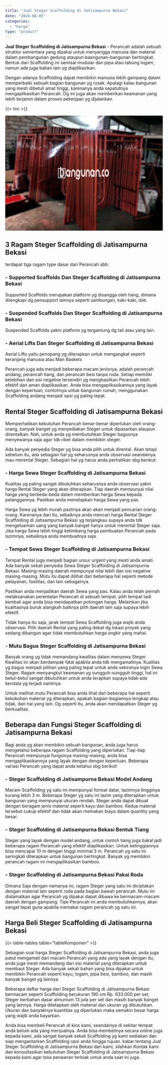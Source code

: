 ```yaml
---
title: "Jual Steger Scaffolding di Jatisampurna Bekasi"
date: "2024-08-05"
categories: 
  - "harga"
type: "product"
---
```


**Jual Steger Scaffolding di Jatisampurna Bekasi** – Perancah adalah sebuah struktur sementara yang dipakai untuk menyangga manusia dan material dalam pembangunan gedung ataupun baangunan-bangunan bertingkat. Bentuk dari Scaffolding ini semisal modular dan pipa atau tabung logam, namun ada juga bahan lain yg diaplikasikan.

Dengan adanya Scaffolding dapat membikin manusia lebih gampang dalam memperbaiki sebuah bagian bangunan yg rusak. Apalagi kalau bangunan yang mesti dibetuli amat tinggi, karenanya anda sepatutnya mengaplikasikan Perancah. Dg ini juga akan memberikan keamanan yang lebih terjamin dalam proses pekerjaan yg dijalankan.

{{< toc >}}

![Jual Steger Scaffolding di Jatisampurna Bekasi](/images/sewa-scaffolding-steger-05.png)

## 3 Ragam Steger Scaffolding di Jatisampurna Bekasi

terdapat tiga ragam type dasar dari Perancah sbb:

### \- Supported Scaffolds Dan Steger Scaffolding di Jatisampurna Bekasi

Supported Scaffolds merupakan platform yg disangga oleh tiang, dimana dilengkapi dg pensupport lainnya seperti sambungan, kaki-kaki, dsb.

### \- Suspended Scaffolds Dan Steger Scaffolding di Jatisampurna Bekasi

Suspended Scaffolds yakni platform yg tergantung dg tali atau yang lain.

### \- Aerial Lifts Dan Steger Scaffolding di Jatisampurna Bekasi

Aerial Lifts yaitu penopang yg diterapkan untuk mengangkat seperti keranjang manusia atau Man Baskets

Perancah juga ada menjadi beberapa macam jenisnya, adalah perancah andang, perancah tiang, dan perancah besi tanpa roda. Setiap memiliki kelebihan dan sisi negative tersendiri yg menghasilkan Perancah lebih efektif dan aman diaplikasikan. Anda bisa mengaplikasikannya yang layak dengan keperluan, contohnya untuk bangunan rumah, menggunakan Scaffolding andang menjadi opsi yg paling tepat.

## Rental Steger Scaffolding di Jatisampurna Bekasi

Memperhatikan kebutuhan Perancah benar-benar diperlukan oleh orang-orang, banyak banget yg menyediakan Steger untuk dipasarkan ataupun direntalkan. Nah, untuk anda yg membutuhkan Steger bagusnya menyewanya saja agar tdk ribet dalam membikin steger.

Ada banyak penyedia Steger yg bisa anda pilih untuk dirental. Akan tetapi sebelum itu, ada sebagian hal yg seharusnya anda observasi seandainya mau merental Steger. Sebagian hal yg harus anda perhatikan sbg berikut:

### \- Harga Sewa Steger Scaffolding di Jatisampurna Bekasi

Kualitas yg paling sangat dibutuhkan seharusnya anda observasi yakni harga Rental Steger yang akan diterapkan. Tiap daerah mempunyai nilai harga yang berbeda-beda dalam memberikan harga Sewa kepada pelanggannya. Pastikan anda menetapkan harga Sewa yang pas.

Harga Sewa yg lebih murah pastinya akan akan menjadi pencarian orang-orang. Karenanya dari itu, sebaiknya anda mencari harga Rental Steger Scaffolding di Jatisampurna Bekasi yg terjangkau supaya anda tdk mengeluarkan uang yang banyak banget hanya untuk merental Steger saja. Jika harga Sewa lebih tinggi ketimbang harga pembuatan Perancah pada lazimnya, sebaiknya anda membuatnya saja.

### \- Tempat Sewa Steger Scaffolding di Jatisampurna Bekasi

Tempat Rental juga menjadi bagian unsur urgent yang mesti anda amati. Ada banyak sekali penyedia Sewa Steger Scaffolding di Jatisampurna Bekasi. Masing-masing daerah mempunyai nilai lebih dan sisi negative masing-masing. Mutu itu dapat dilihat dari beberapa hal seperti metode pelayanan, fasilitas, dan lain sebagainya.

Pastikan anda menjadikan daerah Sewa yang pas. Kalau anda telah pernah melaksanakan perentalan Perancah di sebuah tempat, pilih tempat tadi kembali agar anda bisa mendapatkan potongan harga. Melainkan jika kualitasnya buruk alangkah baiknya pilih daerah lain saja supaya lebih efektif.

Tidak hanya itu saja, jarak tempat Sewa Scaffolding juga wajib anda observasi. Pilih daerah Rental yang paling dekat dg lokasi proyek yang sedang dibangun agar tidak membutuhkan harga ongkir yang mahal.

### \- Mutu Bagus Steger Scaffolding di Jatisampurna Bekasi

Banyak orang yg tidak memandang kwalitas dalam menyewa Steger. Kwalitas ini akan berdampak fatal apabila anda tdk mengamatinya. Kualitas yg bagus menjadi pilihan yang paling tepat untuk anda sekiranya ingin Sewa Steger. Ragam menyangkut keamanan yg sungguh-sungguh tinggi, hal ini betul-betul sangat dibutuhkan untuk anda terapkan supaya tidak ada kendala yg terjadi nantinya.

Untuk melihat mutu Perancah bisa anda lihat dari beberapa hal seperti kekokohan material yg diterapkan, apakah bagian-bagiannya lengkap atau tidak, dan hal yang lain. Dg seperti itu, anda akan mendapatkan Steger yg berkualitas.

## Beberapa dan Fungsi Steger Scaffolding di Jatisampurna Bekasi

Bagi anda yg akan membikin sebuah bangunan, anda juga harus mengetahui beberapa ragam Scaffolding yang diperlukan. Tiap-tiap Perancah mempunyai fungsinya masing-masing, anda bisa mengaplikasikannya yang layak dengan dengan keperluan. Beberapa variasi Perancah yang dapat anda ketahui sbg berikut!

### \- Steger Scaffolding di Jatisampurna Bekasi Model Andang

Macam Scaffolding yg satu ini mempunyai format datar, lazimnya tingginya kurang lebih 3 m. Beberapa Steger yg satu ini lazim yang diterapkan untuk bangunan yang mempunyai ukuran rendah. Steger anda dapat dibuat dengan beragam jenis material seperti kayu dan bamboo. Kedua material tersebut cukup efektif dan tidak akan memakan biaya dalam quantity yang besar.

### \- Steger Scaffolding di Jatisampurna Bekasi Bentuk Tiang

Steger yang layak dengan model andang, untuk contoh tiang juga bakal jadi beberapa ragam Perancah yang efektif diaplikasikan. Untuk ketinggiannya bisa mencapai 10 m dengan tinggi minimal 3 m. Perancah yg satu ini seringkali diterapkan untuk bangunan bertingkat. Banyak yg membikin perancah ragam ini mengaplikasikan bamboo.

### \- Steger Scaffolding di Jatisampurna Bekasi Pakai Roda

Dimana Saja dengan namanya ini, ragam Steger yang satu ini diciptakan dengan material lain seperti roda pada bagian bawah perancah. Mutu ini dialamatkan agar Perancah yg dipakai dapat dibawa ke bermacam-macam daerah dengan gampang. Tipe Perancah ini anda membutuhkannya, akan sangat tepat guna apabila memakai ragam perancah yg satu ini.

## Harga Beli Steger Scaffolding di Jatisampurna Bekasi

{{< table-tables table="tableKomponen" >}}

Sebagian soal harga Steger Scaffolding di Jatisampurna Bekasi, anda juga patut mengamati dari macam Perancah yang ada yang layak dengan itu, anda juga mesti memandang dari sisi material yang diterapkan untuk membaut Steger. Ada banyak sekali bahan yang bisa dipakai untuk membikin Perancah seperti kayu, logam, pipa besi, bamboo, dan masih banyak banget yg lainnya.

Beberapa daftar harga dari Steger Scaffolding di Jatisampurna Bekasi bermacam seperti Scaffolding berukuran 190 cm Rp. 633.000 per set, Steger berbahan dasar almunium 13 juta per set dan masih banyak banget yang lainnya. Harga ditetapkan oleh material dan ukuran yg dibutuhkan. Ukuran dan banyaknya kuantitas yg diperlukan maka semakin besar harga yang wajib anda bayarkan.

Anda bisa membeli Perancah di kios kami, seandainya di sekitar tempat anda belum ada yang menjualnya. Anda bisa membelinya secara online juga kepada kami, ada sangat banyak sekali Scaffolding yg kami sediakan dan siap mengantarkan Scaffolding opsi anda hingga tujuan. kabar tentang Jual Steger Scaffolding di Jatisampurna Bekasi dari kami, silahkan Kontak kami dan konsultasikan kebutuhan Steger Scaffolding di Jatisampurna Bekasi kepada kami agar bisa penawran terbiak untuk anda saat ini juga.
